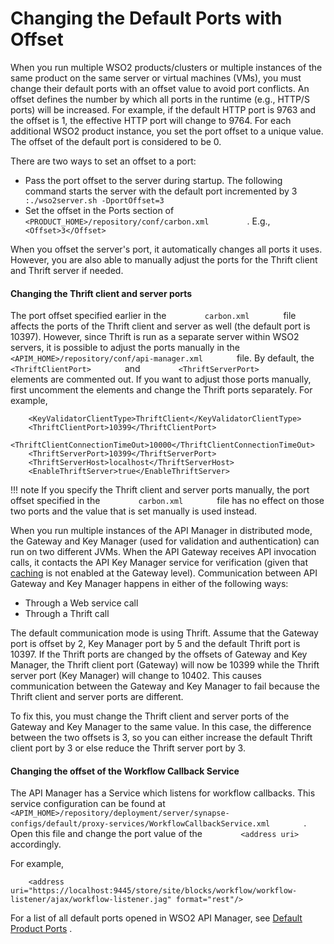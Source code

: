 # Changing the Default Ports with Offset

When you run multiple WSO2 products/clusters or multiple instances of the same product on the same server or virtual machines (VMs), you must change their default ports with an offset value to avoid port conflicts. An offset defines the number by which all ports in the runtime (e.g., HTTP/S ports) will be increased. For example, if the default HTTP port is 9763 and the offset is 1, the effective HTTP port will change to 9764. For each additional WSO2 product instance, you set the port offset to a unique value. The offset of the default port is considered to be 0.

There are two ways to set an offset to a port:

-   Pass the port offset to the server during startup. The following command starts the server with the default port incremented by 3 `          :./wso2server.sh -DportOffset=3         `
-   Set the offset in the Ports section of `          <PRODUCT_HOME>/repository/conf/carbon.xml         ` . E.g., `          <Offset>3</Offset>         `

When you offset the server's port, it automatically changes all ports it uses. However, you are also able to manually adjust the ports for the Thrift client and Thrift server if needed.

#### Changing the Thrift client and server ports

The port offset specified earlier in the `         carbon.xml        ` file affects the ports of the Thrift client and server as well (the default port is 10397). However, since Thrift is run as a separate server within WSO2 servers, it is possible to adjust the ports manually in the `         <APIM_HOME>/repository/conf/api-manager.xml        ` file. By default, the `         <ThriftClientPort>        ` and `         <ThriftServerPort>        ` elements are commented out. If you want to adjust those ports manually, first uncomment the elements and change the Thrift ports separately. For example,

``` html/xml
    <KeyValidatorClientType>ThriftClient</KeyValidatorClientType>
    <ThriftClientPort>10399</ThriftClientPort>
    <ThriftClientConnectionTimeOut>10000</ThriftClientConnectionTimeOut>
    <ThriftServerPort>10399</ThriftServerPort>
    <ThriftServerHost>localhost</ThriftServerHost>
    <EnableThriftServer>true</EnableThriftServer>  
```

!!! note
If you specify the Thrift client and server ports manually, the port offset specified in the `         carbon.xml        ` file has no effect on those two ports and the value that is set manually is used instead.


When you run multiple instances of the API Manager in distributed mode, the Gateway and Key Manager (used for validation and authentication) can run on two different JVMs. When the API Gateway receives API invocation calls, it contacts the API Key Manager service for verification (given that [caching](https://docs.wso2.com/display/AM260/Configuring+Caching) is not enabled at the Gateway level). Communication between API Gateway and Key Manager happens in either of the following ways:

-   Through a Web service call
-   Through a Thrift call

The default communication mode is using Thrift. Assume that the Gateway port is offset by 2, Key Manager port by 5 and the default Thrift port is 10397. If the Thrift ports are changed by the offsets of Gateway and Key Manager, the Thrift client port (Gateway) will now be 10399 while the Thrift server port (Key Manager) will change to 10402. This causes communication between the Gateway and Key Manager to fail because the Thrift client and server ports are different.

To fix this, you must change the Thrift client and server ports of the Gateway and Key Manager to the same value. In this case, the difference between the two offsets is 3, so you can either increase the default Thrift client port by 3 or else reduce the Thrift server port by 3.

#### Changing the offset of the Workflow Callback Service

The API Manager has a Service which listens for workflow callbacks. This service configuration can be found at `         <APIM_HOME>/repository/deployment/server/synapse-configs/default/proxy-services/WorkflowCallbackService.xml        ` . Open this file and change the port value of the `         <address uri>        ` accordingly.

For example,

``` html/xml
    <address uri="https://localhost:9445/store/site/blocks/workflow/workflow-listener/ajax/workflow-listener.jag" format="rest"/>
```

For a list of all default ports opened in WSO2 API Manager, see [Default Product Ports](_Default_Product_Ports_) .
